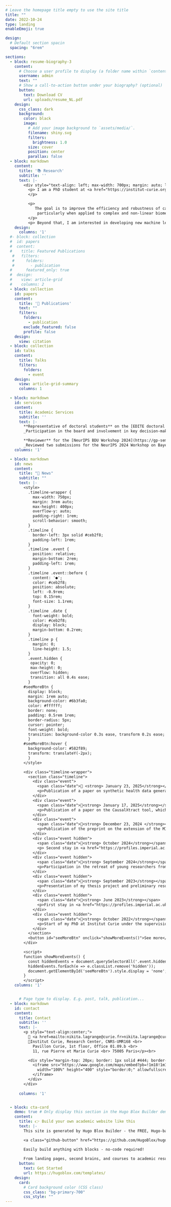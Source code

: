 ```yaml
---
# Leave the homepage title empty to use the site title
title: ""
date: 2022-10-24
type: landing
enableEmoji: true

design:
  # Default section spacin
  spacing: "6rem"

sections:
  - block: resume-biography-3
    content:
      # Choose a user profile to display (a folder name within `content/authors/`)
      username: admin
      text: ""
      # Show a call-to-action button under your biography? (optional)
      button:
        text: Download CV
        url: uploads/resume_NL.pdf
    design:
      css_class: dark
      background:
        color: black
        image:
          # Add your image background to `assets/media/`.
          filename: shiny.svg 
          filters:
            brightness: 1.0
          size: cover
          position: center
          parallax: false
  - block: markdown
    content:
      title: '📚 Research'
      subtitle: ''
      text: |-
        <div style="text-align: left; max-width: 700px; margin: auto; line-height: 1.6;"> 
          <p> I am a PhD student at <a href="https://institut-curie.org/institut-curie-research-center" target="_blank">Institut Curie</a> in Paris. My thesis focuses on causal discovery. More specifically, I am working on extending the <a href="https://journals.plos.org/ploscompbiol/article?id=10.1371/journal.pcbi.1005662" target="_blank">MIIC</a> algorithm, developed within <a href="http://kinefold.curie.fr/isambertlab/" target="_blank">the Isambert Lab</a> to a search-and-score mode.
          </p>

          <p>
             The goal is to improve the efficiency and robustness of causal discovery algorithms, 
              particularly when applied to complex and non-linear biomedical data.
          </p>
          <p> Beyond that, I am interested in developing new machine learning algorithms that are more grounded in human reasoning and are interpretable.</p> </div>
    design:
      columns: '1'
  #- block: collection
  #  id: papers
  #  content:
  #    title: Featured Publications
   #   filters:
   #     folders:
   #       - publication
  #      featured_only: true
  #  design:
  #    view: article-grid
  #    columns: 2
  - block: collection
    id: papers
    content:
      title: '📝 Publications'
      text: ""
      filters:
        folders:
          - publication
        exclude_featured: false
        profile: false
    design:
      view: citation
  - block: collection
    id: talks
    content:
      title: Talks
      filters:
        folders:
          - event
    design:
      view: article-grid-summary
      columns: 1

  - block: markdown
    id: services
    content:
      title: Academic Services
      subtitle: ''
      text: |-
        **Representative of doctoral students** on the [EDITE doctoral school board](https://www.edite-de-paris.fr/conseil-de-ledite/)  
        _Participation in the board and involvement in key decision-making processes._

        **Reviewer** for the [NeurIPS BDU Workshop 2024](https://gp-seminar-series.github.io/neurips-2024/)  
        _Reviewed two submissions for the NeurIPS 2024 Workshop on Bayesian Decision-making and Uncertainty._
    columns: '1'

  - block: markdown
    id: news
    content:
      title: "📰 News"
      subtitle: ""
      text: |-
        <style>
          .timeline-wrapper {
            max-width: 750px;
            margin: 3rem auto;
            max-height: 400px;
            overflow-y: auto;
            padding-right: 1rem;
            scroll-behavior: smooth;
          }
          .timeline {
            border-left: 3px solid #ceb2f8;
            padding-left: 1rem;
          }
          .timeline .event {
            position: relative;
            margin-bottom: 2rem;
            padding-left: 1rem;
          }
          .timeline .event::before {
            content: '●';
            color: #ceb2f8;
            position: absolute;
            left: -0.9rem;
            top: 0.15rem;
            font-size: 1.1rem;
          }
          .timeline .date {
            font-weight: bold;
            color: #ceb2f8;
            display: block;
            margin-bottom: 0.2rem;
          }
          .timeline p {
            margin: 0;
            line-height: 1.5;
          }
          .event.hidden {
           opacity: 0;
           max-height: 0;
           overflow: hidden;
           transition: all 0.4s ease;
          }
        #seeMoreBtn {
          display: block;
          margin: 1rem auto;
          background-color: #6b3fa0;
          color: #ffffff;
          border: none;
          padding: 0.5rem 1rem;
          border-radius: 5px;
          cursor: pointer;
          font-weight: bold;
          transition: background-color 0.3s ease, transform 0.2s ease;
          }
        #seeMoreBtn:hover {
          background-color: #582f89;
          transform: translateY(-2px);
          }
        </style>

        <div class="timeline-wrapper">
          <section class="timeline">
            <div class="event">
              <span class="date">📅 <strong> January 23, 2025</strong></span>
              <p>Publication of a paper on synthetic health data generation with Institut Roche in <a href="https://www.nature.com/articles/s41746-025-01431-6" target="_blank"><em>npj Digital Medicine</em></a> 🎉 !</p>
            </div>
            <div class="event">
              <span class="date">📅<strong> January 17, 2025</strong></span>
              <p>Publication of a paper on the CausalXtract tool, which extracts features from time series to reconstruct temporal causal networks in <a href="https://elifesciences.org/articles/95485" target="_blank"><i>eLife</i></a> 🎉 !</p>
            </div>
            <div class="event">
              <span class="date">📅<strong> December 23, 2024 </strong></span>
              <p>Publication of the preprint on the extension of the MIIC algorithm to a search-and-score approach applied to categorical data in <a href="https://arxiv.org/abs/2412.17508" target="_blank"><i>arXiv</i></a> 🎉 !</p>
            </div>
            <div class="event hidden">
              <span class="date">📅<strong> October 2024</strong></span>
              <p> Second stay in <a href="https://profiles.imperial.ac.uk/b.bravi21" target="_blank">Dr. Barbara Bravi's</a> team at Imperial College London 🇬🇧</p>
            </div>
            <div class="event hidden">
              <span class="date">📅<strong> September 2024</strong></span>
              <p>Participation in the retreat of young researchers from Institut Curie, Centre des Cordeliers, and Institute of Biotechnology of the Czech Academy of Sciences in Prague 🇨🇿</p>
            </div>
            <div class="event hidden">
              <span class="date">📅<strong> September 2023</strong></span>
              <p>Presentation of my thesis project and preliminary results at the workshop of the <a href="https://centreborelli.ens-paris-saclay.fr/en/artificial-intelligence-data-science-and-cybersecurity" target="_blank">AI-DSCY team</a> at Centre Borelli in Paris 🇫🇷</p>
            </div>
            <div class="event hidden">
              <span class="date">📅<strong> June 2023</strong></span>
              <p>First stay in <a href="https://profiles.imperial.ac.uk/b.bravi21" target="_blank">Dr. Barbara Bravi's</a> team at Imperial College London 🇬🇧</p>
            </div>
            <div class="event hidden">
              <span class="date">📅<strong> October 2022</strong></span>
              <p>Start of my PhD at Institut Curie under the supervision of <a href="http://kinefold.curie.fr/isambertlab" target="_blank">Dr. Hervé Isambert</a> and co-supervised by <a href="https://profiles.imperial.ac.uk/b.bravi21"target="_blank">Dr. Barbara Bravi</a> 🎉 !</p>
            </div>
          </section>
          <button id="seeMoreBtn" onclick="showMoreEvents()">See more</button>
        </div>

        <script>
        function showMoreEvents() {
          const hiddenEvents = document.querySelectorAll('.event.hidden');
          hiddenEvents.forEach(e => e.classList.remove('hidden'));
          document.getElementById('seeMoreBtn').style.display = 'none';
        }
        </script>
    columns: '1'


      # Page type to display. E.g. post, talk, publication...
  - block: markdown
    id: contact
    content:
      title: Contact
      subtitle: ''
      text: |-
        <p style="text-align:center;">
          📧 <a href=mailto:nikita.lagrange@curie.fr>nikita.lagrange@curie.fr</a> or <a href=mailto:nikita.lagrange@tutanota.com>nikita.lagrange@tutanota.com</a><br><br>
          📍Institut Curie, Research Center, CNRS-UMR168 <br>
            Pavillon Curie, 1st floor, Office 01.09.b <br>
            11, rue Pierre et Marie Curie <br> 75005 Paris</p><br>

          <div style="margin-top: 20px; border: 1px solid #444; border-radius: 8px; overflow: hidden; box-shadow: 0 2px 5px rgba(0,0,0,0.3);">
            <iframe src="https://www.google.com/maps/embed?pb=!1m18!1m12!1m3!1d1312.8575416863475!2d2.3431009000000063!3d48.844573100000005!2m3!1f0!2f0!3f0!3m2!1i1024!2i768!4f13.1!3m3!1m2!1s0x47e671c29be381a9%3A0xcebd6da848fd403c!2s11%20Rue%20Pierre%20et%20Marie%20Curie%2C%2075005%20Paris!5e0!3m2!1sfr!2sfr!4v1739726502431!5m2!1sfr!2sfr"
              width="100%" height="400" style="border:0;" allowfullscreen="" loading="lazy" referrerpolicy="no-referrer-when-downgrade">
            </iframe>
          </div>
        </div>  
      
      columns: '1'


  - block: cta-card
    demo: true # Only display this section in the Hugo Blox Builder demo site
    content:
      title: 👉 Build your own academic website like this
      text: |-
        This site is generated by Hugo Blox Builder - the FREE, Hugo-based open source website builder trusted by 250,000+ academics like you.

        <a class="github-button" href="https://github.com/HugoBlox/hugo-blox-builder" data-color-scheme="no-preference: light; light: light; dark: dark;" data-icon="octicon-star" data-size="large" data-show-count="true" aria-label="Star HugoBlox/hugo-blox-builder on GitHub">Star</a>

        Easily build anything with blocks - no-code required!
        
        From landing pages, second brains, and courses to academic resumés, conferences, and tech blogs.
      button:
        text: Get Started
        url: https://hugoblox.com/templates/
    design:
      card:
        # Card background color (CSS class)
        css_class: "bg-primary-700"
        css_style: ""
---
```

